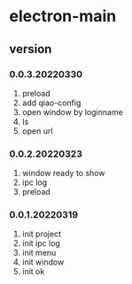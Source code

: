 # electron-main

## version
### 0.0.3.20220330
1. preload
2. add qiao-config
3. open window by loginname
4. ls
5. open url

### 0.0.2.20220323
1. window ready to show
2. ipc log
3. preload

### 0.0.1.20220319
1. init project
2. init ipc log
3. init menu
4. init window
5. init ok
